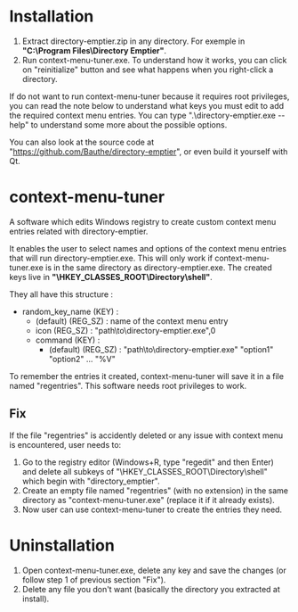 # Installation

1. Extract directory-emptier.zip in any directory. For exemple in **"C:\Program Files\Directory Emptier\"**.
2. Run context-menu-tuner.exe. To understand how it works, you can click on "reinitialize" button and see what happens when you right-click a directory.

If do not want to run context-menu-tuner because it requires root privileges, you can read the note below to understand what keys you must edit to add the required context menu entries. You can type ".\directory-emptier.exe --help" to understand some more about the possible options.

You can also look at the source code at "https://github.com/Bauthe/directory-emptier", or even build it yourself with Qt.

# context-menu-tuner

A software which edits Windows registry to create custom context menu entries related with directory-emptier.

It enables the user to select names and options of the context menu entries that will run directory-emptier.exe. This will only work if context-menu-tuner.exe is in the same directory as directory-emptier.exe. The created keys live in **"\HKEY_CLASSES_ROOT\Directory\shell"**.

They all have this structure :

* random_key_name (KEY) :
  * (default) (REG_SZ) : name of the context menu entry
  * icon (REG_SZ) : "path\to\directory-emptier.exe",0
  * command (KEY) :
    * (default) (REG_SZ) : "path\to\directory-emptier.exe" "option1" "option2" ... "%V"
    
To remember the entries it created, context-menu-tuner will save it in a file named "regentries". This software needs root privileges to work.

## Fix

If the file "regentries" is accidently deleted or any issue with context menu is encountered, user needs to:

1. Go to the registry editor (Windows+R, type "regedit" and then Enter) and delete all subkeys of "\HKEY_CLASSES_ROOT\Directory\shell" which begin with "directory_emptier".
2. Create an empty file named "regentries" (with no extension) in the same directory as "context-menu-tuner.exe" (replace it if it already exists).
3. Now user can use context-menu-tuner to create the entries they need.

# Uninstallation

1. Open context-menu-tuner.exe, delete any key and save the changes (or follow step 1 of previous section "Fix").
2. Delete any file you don't want (basically the directory you extracted at install).
